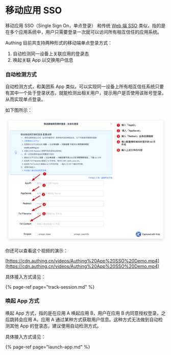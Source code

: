 # 移动应用 SSO

移动应用 SSO（Single Sign On，单点登录） 和传统 [Web 端 SSO](../../quickstart/implement-sso-with-authing.md) 类似，指的是在多个应用系统中，用户只需要登录一次就可以访问所有相互信任的应用系统。

 Authing 目前共支持两种形式的移动端单点登录方式：

1. 自动检测同一设备上关联应用的登录态
2. 唤起关联 App 以交换用户信息

### 自动检测方式

自动检测方式，和美团系 App 类似，可以实现同一设备上所有相互信任系统只要有其中一个处于登录状态，就能检测出相关用户，提示用户是否使用该账号登录，从而实现单点登录。

如下图所示：

![](../../.gitbook/assets/image%20%28593%29.png)

你还可以查看这个视频的演示：

[https://cdn.authing.cn/videos/Authing%20App%20SSO%20Demo.mp4](https://cdn.authing.cn/videos/Authing%20App%20SSO%20Demo.mp4)

具体接入方式请见：

{% page-ref page="track-session.md" %}

### 唤起  App 方式

唤起 App 方式，指的是在应用 A 唤起应用 B，用户在应用 B 内同意授权登录，之后跳转会应用 A，应用 A 通过某种方式获取用户信息。这种方式无法做到自动检测其他 App 的登录态，建议使用自动检测方式。

具体接入方式请见：

{% page-ref page="launch-app.md" %}



 

